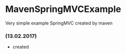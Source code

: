 # MavenSpringMVCExample
Very simple example SpringMVC created by maven

### (13.02.2017)
  - created